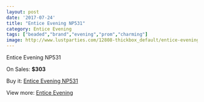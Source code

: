 ```yaml
---
layout: post
date: '2017-07-24'
title: "Entice Evening NP531"
category: Entice Evening
tags: ["beaded","brand","evening","prom","charming"]
image: http://www.lustparties.com/12808-thickbox_default/entice-evening-np531.jpg
---
```

Entice Evening NP531

On Sales: **$303**
<a href="https://www.lustparties.com/en/entice-evening/4826-entice-evening-np531.html"><amp-img layout="responsive" width="600" height="600" src="//www.lustparties.com/12808-thickbox_default/entice-evening-np531.jpg" alt="Entice Evening NP531 0" /></a>

Buy it: [Entice Evening NP531](https://www.lustparties.com/en/entice-evening/4826-entice-evening-np531.html "Entice Evening NP531")

View more: [Entice Evening](https://www.lustparties.com/en/29-entice-evening "Entice Evening")